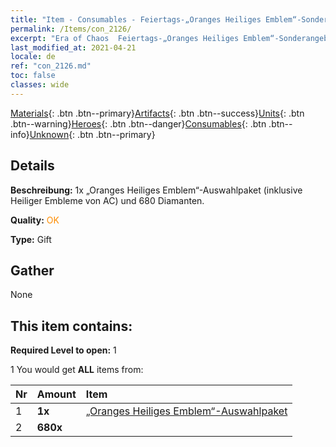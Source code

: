 ```yaml
---
title: "Item - Consumables - Feiertags-„Oranges Heiliges Emblem“-Sonderangebot"
permalink: /Items/con_2126/
excerpt: "Era of Chaos  Feiertags-„Oranges Heiliges Emblem“-Sonderangebot"
last_modified_at: 2021-04-21
locale: de
ref: "con_2126.md"
toc: false
classes: wide
---
```

 [Materials](/de/Items/){: .btn .btn--primary}[Artifacts](/de/Items/Artifacts/){: .btn .btn--success}[Units](/de/Items/Units/){: .btn .btn--warning}[Heroes](/de/Items/Heroes/){: .btn .btn--danger}[Consumables](/de/Items/Consumables/){: .btn .btn--info}[Unknown](/de/Items/Unknown/){: .btn .btn--primary}

## Details
 **Beschreibung:** 1x „Oranges Heiliges Emblem“-Auswahlpaket (inklusive Heiliger Embleme von AC) und 680 Diamanten.

 **Quality:** <span style="color: #FF8C00">OK</span>

 **Type:** Gift

## Gather

  None

## This item contains:

 **Required Level to open:** 1

 1 You would get **ALL** items  from:

  | Nr | Amount |     Item    |
  |:---|:-------|:------------|
  | 1 |  **1x** | [„Oranges Heiliges Emblem“-Auswahlpaket](/de/Items/con_1943/) |  | 
  | 2 |  **680x** | <i class="fas fa-gem"/> |  | 
